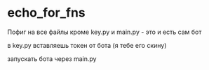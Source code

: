 # echo_for_fns


Пофиг на все файлы кроме key.py и main.py - это и есть сам бот

в key.py вставляешь токен от бота (я тебе его скину)

запускать бота через main.py 
